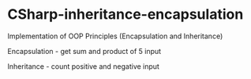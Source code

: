 # CSharp-inheritance-encapsulation
Implementation of OOP Principles (Encapsulation and Inheritance)

Encapsulation - get sum and product of 5 input

Inheritance - count positive and negative input
